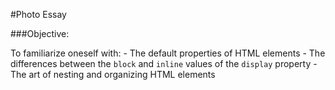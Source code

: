 #Photo Essay

###Objective:

  To familiarize oneself with:
    - The default properties of HTML elements
    - The differences between the `block` and `inline` values of the `display` property
    - The art of nesting and organizing HTML elements
